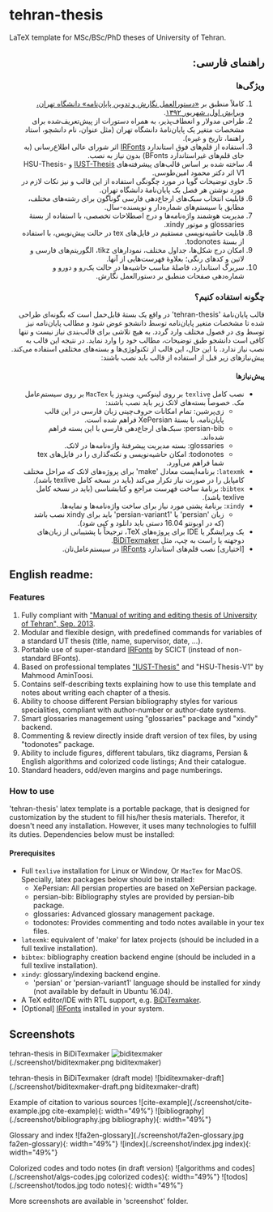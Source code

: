 # tehran-thesis
LaTeX template for MSc/BSc/PhD theses of University of Tehran.
<div dir=rtl>

## راهنمای فارسی:
### ویژگی‌ها
1. کاملاً منطبق بر [«دستورالعمل نگارش و تدوین پایان‌نامه» دانشگاه تهران، ویرایش اول، شهریور ۱۳۹۲][egufa site].
1. طراحی مدولار و انعطاف‌پذیر، به همراه دستورات از پیش‌تعریف‌شده برای مشخصات متغیر یک پایان‌نامهٔ دانشگاه تهران (مثل عنوان، نام دانشچو، استاد راهنما، تاریخ و غیره).
1. ‫استفاده از قلم‌های فوق استاندارد [IRFonts][irfonts] اثر شورای عالی اطلاع‌رسانی (به جای قلم‌های غیراستاندارد BFonts) بدون نیاز به نصب.
1. ‫ساخته شده بر اساس قالب‌های پیشرفته‌های [IUST-Thesis][iust-template] و HSU-Thesis-V1 اثر دکتر محمود امین‌طوسی.
1. حاوی توضیحات گویا در مورد چگونگی استفاده از این قالب و نیز نکات لازم در مورد نوشتن هر فصل یک پایان‌نامهٔ دانشگاه تهران.
1. قابلیت انتخاب سبک‌های ارجاع‌دهی فارسی گوناگون برای رشته‌های مختلف، مطابق با سیستم‌های شماره‌دار و نویسنده-سال.
1. ‫مدیریت هوشمند واژه‌نامه‌ها و درج اصطلاحات تخصصی، با استفاده از بستهٔ glossaries و موتور xindy.
1. ‫قابلیت حاشیه‌نویسی مستقیم در فایل‌های tex در حالت پیش‌نویس، با استفاده از بستهٔ todonotes.
1. امکان درج شکل‌ها، جداول مختلف، نمودارهای tikz، الگوریتم‌های فارسی و لاتین و کدهای رنگی؛ بعلاوهٔ فهرست‌هایی از آنها.
1. سربرگ استاندارد، فاصلهٔ مناسب حاشیه‌ها در حالت یک‌رو و دورو و شماره‌دهی صفحات منطبق بر دستورالعمل نگارش.

### چگونه استفاده کنیم؟
‫قالب پایان‌نامهٔ 'tehran-thesis' در واقع یک بستهٔ قابل‌حمل است که بگونه‌ای طراحی شده تا مشخصات متغیر پایان‌نامه توسط دانشجو عوض شود و مطالب پایان‌نامه نیز توسط وی در فصول مختلف وارد گردد. به هیچ تلاشی برای قالب‌بندی نیاز نیست و تنها کافی است دانشجو طبق توضیحات، مطالب خود را وارد نماید.
در نتیجه این قالب به نصب نیاز ندارد. با این حال، این قالب از تکنولوژی‌ها و بسته‌های مختلفی استفاده می‌کند. پیش‌نیازهای زیر قبل از استفاده از قالب باید نصب باشند:

#### پیش‌نیازها
* ‫نصب کامل `texlive` بر روی لینوکس، ویندوز یا `MacTex` بر روی سیستم‌عامل مک. خصوصاً بسته‌های لاتک زیر باید نصب باشند:
  * زی‌پرشین: تمام امکانات حروف‌چینی زبان فارسی در این قالب پایان‌نامه، با بستهٔ XePersian فراهم شده است.
  * ‫persian-bib: سبک‌های ارجاع‌دهی فارسی با این بسته فراهم شده‌اند.
  * ‫glossaries: بسته مدیریت پیشرفتهٔ واژه‌نامه‌ها در لاتک.
  * ‫todonotes: امکان حاشیه‌نویسی و نکته‌گذاری را در فایل‌های tex شما فراهم می‌آورد.
* ‫`latexmk`: برنامه‌ایست معادل 'make' برای پروژه‌های لاتک که مراحل مختلف کامپایل را در صورت نیاز تکرار می‌کند (باید در نسخه کامل texlive باشد).
* `‫bibtex`: برنامهٔ ساخت فهرست مراجع و کتابشناسی (باید در نسخه کامل texlive باشد).
* ‫`xindy`: برنامهٔ پشتی مورد نیاز برای ساخت واژه‌نامه‌ها و نمایه‌ها.
  * زبان 'persian' یا 'persian-variant1' باید برای xindy نصب باشد (که در اوبونتو 16.04 دستی باید دانلود و کپی شود).
* ‫یک ویرایشگر یا IDE برای پروژه‌های TeX، ترجیحاً با پشتیبانی از زبان‌های دوجهته یا راست به چپ، مثل [BiDiTexmaker][biditexmaker].
* ‫\[اختیاری\] نصب قلم‌های استاندارد [IRFonts] در سیستم‌عامل‌تان.
</div>

## English readme:
### Features
1. Fully compliant with ["Manual of writing and editing thesis of University of Tehran", Sep. 2013][egufa site].
1. Modular and flexible design, with predefined commands for variables of a standard UT thesis (title, name, supervisor, date, ...).
1. Portable use of super-standard [IRFonts][irfonts] by SCICT (instead of non-standard BFonts).
1. Based on professional templates ["IUST-Thesis"][iust-template] and "HSU-Thesis-V1" by Mahmood AminToosi.
1. Contains self-describing texts explaining how to use this template and notes about writing each chapter of a thesis.
1. Ability to choose different Persian bibliography styles for various specialities, compliant with author-number or author-date systems.
1. Smart glossaries management using "glossaries" package and "xindy" backend.
1. Commenting & review directly inside draft version of tex files, by using "todonotes" package.
1. Ability to include figures, different tabulars, tikz diagrams, Persian & English algorithms and colorized code listings; And their catalogue.
1. Standard headers, odd/even margins and page numberings.

### How to use
'tehran-thesis' latex template is a portable package, that is designed for customization by the student to fill his/her thesis materials.
Therefor, it doesn't need any installation. However, it uses many technologies to fulfill its duties. Dependencies below must be installed:

#### Prerequisites
* Full `texlive` installation for Linux or Window, Or `MacTex` for MacOS. Specially, latex packages below should be installed:
  * XePersian: All persian properties are based on XePersian package.
  * persian-bib: Bibliography styles are provided by persian-bib package.
  * glossaries: Advanced glossary management package.
  * todonotes: Provides commenting and todo notes available in your tex files.
*  `latexmk`: equivalent of 'make' for latex projects (should be included in a full texlive installation).
* `bibtex`: bibliography creation backend engine (should be included in a full texlive installation).
* `xindy`: glossary/indexing backend engine.
  * 'persian' or 'persian-variant1' language should be installed for xindy (not available by default in Ubuntu 16.04).
* A TeX editor/IDE with RTL support, e.g. [BiDiTexmaker][biditexmaker].
* \[Optional\] [IRFonts] installed in your system.

## Screenshots
tehran-thesis in BiDiTexmaker
![biditexmaker](./screenshot/biditexmaker.png biditexmaker)

tehran-thesis in BiDiTexmaker (draft mode)
![biditexmaker-draft](./screenshot/biditexmaker-draft.png biditexmaker-draft)

Example of citation to various sources
![cite-example](./screenshot/cite-example.jpg cite-example){: width="49%"} ![bibliography](./screenshot/bibliography.jpg bibliography){: width="49%"}

Glossary and index
![fa2en-glossary](./screenshot/fa2en-glossary.jpg fa2en-glossary){: width="49%"} ![index](./screenshot/index.jpg index){: width="49%"}

Colorized codes and todo notes (in draft version)
![algorithms and codes](./screenshot/algs-codes.jpg colorized codes){: width="49%"} ![todos](./screenshot/todos.jpg todo notes){: width="49%"}

More screenshots are available in 'screenshot' folder.

[egufa site]: http://egufa.ut.ac.ir/%D8%B1%D9%88%DB%8C%D9%87%E2%80%8C%D9%87%D8%A7-%D9%88-%D9%81%D8%B1%D9%85%E2%80%8C%D9%87%D8%A7/%DA%A9%D8%A7%D8%B1%D8%B4%D9%86%D8%A7%D8%B3%DB%8C-%D8%A7%D8%B1%D8%B4%D8%AF/417-%D8%AF%D8%B3%D8%AA%D9%88%D8%B1%D8%A7%D9%84%D8%B9%D9%85%D9%84-%D9%86%DA%AF%D8%A7%D8%B1%D8%B4-%D9%88-%D8%AA%D8%AF%D9%88%DB%8C%D9%86-%D9%BE%D8%A7%DB%8C%D8%A7%D9%86-%D9%86%D8%A7%D9%85%D9%87-%D8%AF%D8%A7%D9%86%D8%B4%D8%AC%D9%88%DB%8C%D8%A7%D9%86-%D9%85%D9%82%D8%B7%D8%B9-%DA%A9%D8%A7%D8%B1%D8%B4%D9%86%D8%A7%D8%B3%DB%8C-%D8%A7%D8%B1%D8%B4%D8%AF-%D9%88-%D8%AF%DA%A9%D8%AA%D8%B1%DB%8C

[irfonts]: https://earmin.com/scict-standard-persian-fonts/

[iust-template]: http://www.parsilatex.com/joomla/index.php/remository/Thesis_Templates/%D8%A7%D8%B3%D8%AA%DB%8C%D9%84-%D9%84%D8%A7%D8%AA%DA%A9-%D8%A8%D8%B1%D8%A7%DB%8C-%D9%BE%D8%A7%DB%8C%D8%A7%D9%86%E2%80%8C%D9%86%D8%A7%D9%85%D9%87%E2%80%8C%D9%87%D8%A7%DB%8C-%DA%A9%D8%A7%D8%B1%D8%B4%D9%86%D8%A7%D8%B3%DB%8C-%D8%AA%D8%A7-%D8%AF%DA%A9%D8%AA%D8%B1%D8%A7%DB%8C-%D8%AF%D8%A7%D9%86%D8%B4%DA%AF%D8%A7%D9%87-%D8%B9%D9%84%D9%85-%D9%88-%D8%B5%D9%86%D8%B9%D8%AA-%D8%A7%DB%8C%D8%B1%D8%A7%D9%86/

[biditexmaker]: https://bitbucket.org/srazi/biditexmaker3/downloads/